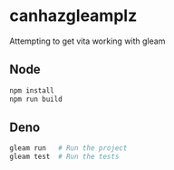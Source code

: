 # canhazgleamplz


Attempting to get vita working with gleam


## Node
```bash
npm install
npm run build
```


## Deno

```sh
gleam run   # Run the project
gleam test  # Run the tests
```
